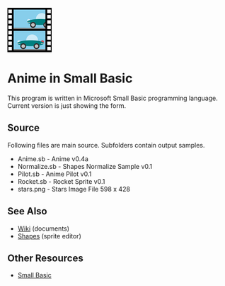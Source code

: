 ![icon](img/AnimeIcon.png)
# Anime in Small Basic

This program is written in Microsoft Small Basic programming language.  Current version is just showing the form.

## Source

Following files are main source.  Subfolders contain output samples.

- Anime.sb - Anime v0.4a
- Normalize.sb - Shapes Normalize Sample v0.1
- Pilot.sb - Anime Pilot v0.1
- Rocket.sb - Rocket Sprite v0.1
- stars.png - Stars Image File 598 x 428

## See Also

- [Wiki](Wiki) (documents)
- [Shapes](http://github.com/nonkit/Shapes) (sprite editor)

## Other Resources

- [Small Basic](http://smallbasic.com)